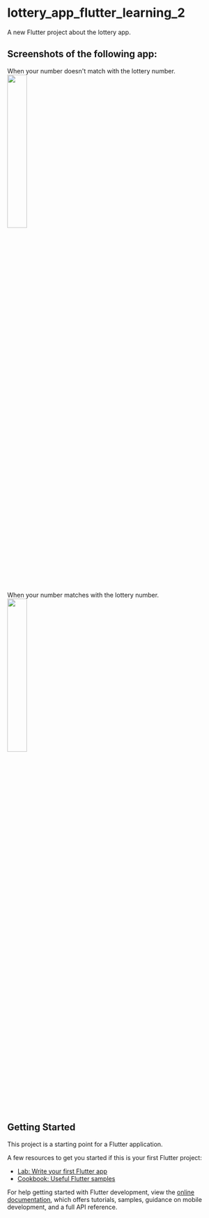 # lottery_app_flutter_learning_2
A new Flutter project about the lottery app.

## Screenshots of the following app:

When your number doesn\'t match with the lottery number.  
<img src="https://github.com/AliAoun/Lottery_App_UI_Flutter_Learning_2/assets/80461232/8306af45-de34-4d28-ae0e-96e1ab185f4e" width="30%" height="30%">

When your number matches with the lottery number.  
<img src="https://github.com/AliAoun/Lottery_App_UI_Flutter_Learning_2/assets/80461232/d1fd88d6-acfb-424d-a0c2-7d71a5edbf1d" width="30%" height="30%">


## Getting Started

This project is a starting point for a Flutter application.

A few resources to get you started if this is your first Flutter project:

- [Lab: Write your first Flutter app](https://docs.flutter.dev/get-started/codelab)
- [Cookbook: Useful Flutter samples](https://docs.flutter.dev/cookbook)

For help getting started with Flutter development, view the
[online documentation](https://docs.flutter.dev/), which offers tutorials,
samples, guidance on mobile development, and a full API reference.
